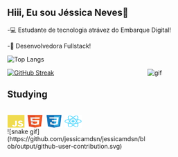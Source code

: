 ## Hiii, Eu sou Jéssica Neves👋 

-💻 Estudante de tecnologia atrávez do Embarque Digital!

-📱 Desenvolvedora Fullstack!

![Top Langs](https://github-readme-stats.vercel.app/api/top-langs/?username=jessicamdsn&layout=compact&theme=radical)

[![GitHub Streak](https://streak-stats.demolab.com?user=jessicamdsn&theme=radical)](https://git.io/streak-stats)
<img align="right" alt="gif" height="180" width="180" src="https://i.picasion.com/pic92/12264804a0ed8867c43e24b7bec24b35.gif">

## Studying
<div style="display: inline_block"><br>
  <img align="center" alt="jess-Js" height="30" width="40" src="https://raw.githubusercontent.com/devicons/devicon/master/icons/javascript/javascript-plain.svg">
  <img align="center" alt="jess-HTML" height="30" width="40" src="https://raw.githubusercontent.com/devicons/devicon/master/icons/html5/html5-original.svg">
  <img align="center" alt="jess-CSS" height="30" width="40" src="https://raw.githubusercontent.com/devicons/devicon/master/icons/css3/css3-original.svg">
   <img align="center" alt="jess-React" height="30" width="40" src="https://raw.githubusercontent.com/devicons/devicon/master/icons/react/react-original.svg">
</div>
![snake gif](https://github.com/jessicamdsn/jessicamdsn/blob/output/github-user-contribution.svg)

 
 


 

  

